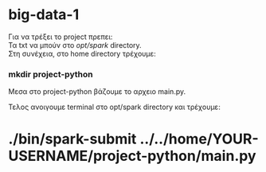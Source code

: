 # big-data-1
Για να τρέξει το project πρεπει:   
Τα txt να μπούν στο *opt/spark* directory.   
Στη συνέχεια, στο home directory τρέχουμε: 
### mkdir project-python

Μεσα στο project-python βάζουμε το αρχειο main.py.

Τελος ανοιγουμε terminal στο opt/spark directory και τρέχουμε: 
# ./bin/spark-submit ../../home/YOUR-USERNAME/project-python/main.py

